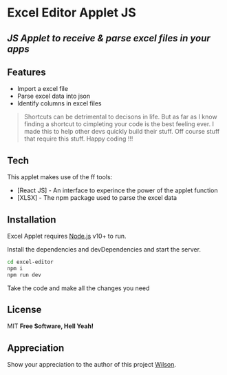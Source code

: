 # Excel Editor Applet JS

## _JS Applet to receive & parse excel files in your apps_

## Features

- Import a excel file
- Parse excel data into json
- Identify columns in excel files

> Shortcuts can be detrimental to decisons in life.
> But as far as I know finding a shortcut to cimpleting your code
> is the best feeling ever.
> I made this to help other devs quickly build their stuff.
> Off course stuff that require this stuff.
> Happy coding !!!

## Tech

This applet makes use of the ff tools:

- [React JS] - An interface to experince the power of the applet function
- [XLSX] - The npm package used to parse the excel data

## Installation

Excel Applet requires [Node.js](https://nodejs.org/) v10+ to run.

Install the dependencies and devDependencies and start the server.

```sh
cd excel-editor
npm i
npm run dev
```

Take the code and make all the changes you need

## License

MIT
**Free Software, Hell Yeah!**

## Appreciation

Show your appreciation to the author of this project [Wilson].

[//]: # "These are reference links used in the body of this note and get stripped out when the markdown processor does its job. There is no need to format nicely because it shouldn't be seen. Thanks SO - http://stackoverflow.com/questions/4823468/store-comments-in-markdown-syntax"
[Wilson]: https://github.com/Owusu-Wilson
[git-repo-url]: https://github.com/Owusu-Wilson/excel-editor.git
[node.js]: http://nodejs.org

